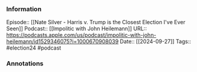 ### Information

Episode:: [[Nate Silver - Harris v. Trump is the Closest Election I've Ever Seen]]
Podcast:: [[Impolitic with John Heilemann]]
URL:: https://podcasts.apple.com/us/podcast/impolitic-with-john-heilemann/id1529346075?i=1000670908039
Date:: [[2024-09-27]]
Tags:: #election24 
#podcast


### Annotations


